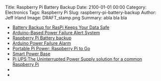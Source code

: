 Title: Raspberry Pi Battery Backup
Date: 2100-01-01 00:00
Category: Electronics
Tags: Raspberry Pi 
Slug: raspberry-pi-battery-backup
Author: Jeff Irland
Image: DRAFT_stamp.png
Summary: abla bla bla

* [Battery Backup for RasPi Keeps Your Data Safe](http://hackaday.com/2013/11/17/battery-backup-for-raspi-keeps-your-data-safe/)
* [Arduino-Based Power Failure Alert System](http://hackaday.com/2013/11/17/arduino-based-power-failure-alert-system/)
* [Raspberry Pi Battery backup](http://www.repairhub.co.uk/content/resources/raspberry-pi-battery-backup)
* [Arduino Power Failure Alarm](http://lauters.fr/blog/arduino-power-failure-alarm/)
* [Portable Pi Power: Raspberry Pi to Go](http://makezine.com/projects/portable-pi-power-raspbery-pi-to-go/)
* [Smart Power Base](http://www.makershed.com/product_p/mkmts01.htm)
* [Pi UPS:The Uninterrupted Power Supply solution for a common Raspberry Pi](http://www.piups.net/)
* []()
* []()

